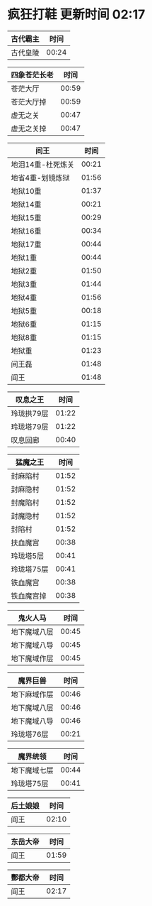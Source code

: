 # 疯狂打鞋 更新时间 02:17

| 古代霸主   | 时间    |
|--------|-------|
| 古代皇陵 | 00:24 |

| 四象苍茫长老   | 时间    |
|--------|-------|
| 苍茫大厅 | 00:59 |
| 苍茫大厅掉 | 00:59 |
| 虚无之关 | 00:47 |
| 虚无之关掉 | 00:47 |

| 间王   | 时间    |
|--------|-------|
| 地泪14重-杜死炼关 | 00:21 |
| 地省4重-划镜炼狱 | 01:56 |
| 地狱10重 | 01:37 |
| 地狱14重 | 00:21 |
| 地狱15重 | 00:29 |
| 地狱16重 | 00:34 |
| 地狱17重 | 00:44 |
| 地狱1重 | 00:44 |
| 地狱2重 | 01:50 |
| 地狱3重 | 01:44 |
| 地狱4重 | 01:56 |
| 地狱5重 | 00:18 |
| 地狱6重 | 01:15 |
| 地狱8重 | 01:15 |
| 地狱重 | 01:23 |
| 间王磊 | 01:48 |
| 阎王 | 01:48 |

| 叹息之王   | 时间    |
|--------|-------|
| 玲珑拱79层 | 01:22 |
| 玲珑塔79层 | 01:22 |
| 叹息回廊 | 00:40 |

| 猛魔之王   | 时间    |
|--------|-------|
| 封麻陷村 | 01:52 |
| 封麻隐村 | 01:52 |
| 封魔陷村 | 01:52 |
| 封魔隐村 | 01:52 |
| 封陷村 | 01:52 |
| 扶血魔宫 | 00:38 |
| 玲珑塔5层 | 00:41 |
| 玲珑塔75层 | 00:41 |
| 铁血魔宫 | 00:38 |
| 铁血魔宫掉 | 00:38 |

| 鬼火人马   | 时间    |
|--------|-------|
| 地下魔域八层 | 00:45 |
| 地下魔域八导 | 00:45 |
| 地下魔域作层 | 00:45 |

| 魔界巨兽   | 时间    |
|--------|-------|
| 地下麻域作层 | 00:46 |
| 地下魔域八层 | 00:46 |
| 地下魔域八导 | 00:46 |
| 玲珑塔76层 | 00:21 |

| 魔界统领   | 时间    |
|--------|-------|
| 地下魔域七层 | 00:44 |
| 玲珑塔75层 | 00:41 |

| 后土娘娘   | 时间    |
|--------|-------|
| 阎王 | 02:10 |

| 东岳大帝   | 时间    |
|--------|-------|
| 阎王 | 01:59 |

| 酆都大帝   | 时间    |
|--------|-------|
| 阎王 | 02:17 |
